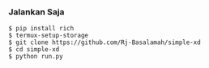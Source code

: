 ### Jalankan Saja

```
$ pip install rich
$ termux-setup-storage
$ git clone https://github.com/Rj-Basalamah/simple-xd
$ cd simple-xd 
$ python run.py
```

